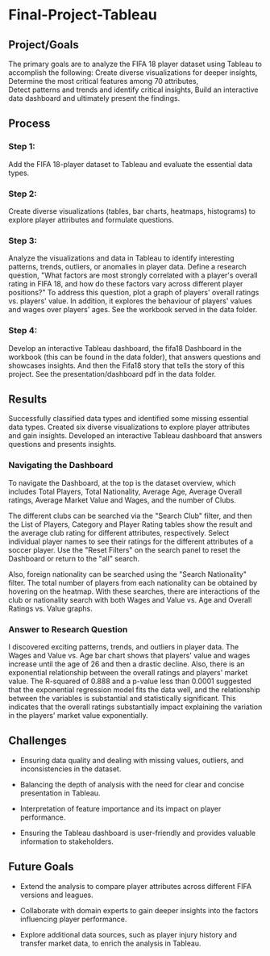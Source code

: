 # Final-Project-Tableau
## Project/Goals
The primary goals are to analyze the FIFA 18 player dataset using Tableau to accomplish the following:
Create diverse visualizations for deeper insights,
Determine the most critical features among 70 attributes,  
Detect patterns and trends and identify critical insights,
Build an interactive data dashboard and ultimately present the findings.
## Process
### Step 1: 
Add the FIFA 18-player dataset to Tableau and evaluate the essential data types.

### Step 2:
Create diverse visualizations (tables, bar charts, heatmaps, histograms) to explore player attributes and formulate questions.

### Step 3: 
Analyze the visualizations and data in Tableau to identify interesting patterns, trends, outliers, or anomalies in player data. Define a research question, "What factors are most strongly correlated with a player's overall rating in FIFA 18, and how do these factors vary across different player positions?" To address this question, plot a graph of players' overall ratings vs. players' value. In addition, it explores the behaviour of players' values and wages over players' ages. See the workbook served in the data folder.

### Step 4:
Develop an interactive Tableau dashboard, the fifa18 Dashboard in the workbook (this can be found in the data folder), that answers questions and showcases insights. And then the Fifa18 story that tells the story of this project. See the presentation/dashboard pdf in the data folder.

## Results
Successfully classified data types and identified some missing essential data types. Created six diverse visualizations to explore player attributes and gain insights. Developed an interactive Tableau dashboard that answers questions and presents insights.

### Navigating the Dashboard
To navigate the Dashboard, at the top is the dataset overview, which includes Total Players, Total Nationality, Average Age, Average Overall ratings, Average Market Value and Wages, and the number of Clubs. 

The different clubs can be searched via the "Search Club" filter, and then the List of Players, Category and Player Rating tables show the result and the average club rating for different attributes, respectively. 
Select individual player names to see their ratings for the different attributes of a soccer player.
Use the "Reset Filters" on the search panel to reset the Dashboard or return to the "all" search.

Also, foreign nationality can be searched using the "Search Nationality" filter. The total number of players from each nationality can be obtained by hovering on the heatmap. With these searches, there are interactions of the club or nationality search with both Wages and Value vs. Age and Overall Ratings vs. Value graphs. 

### Answer to Research Question
I discovered exciting patterns, trends, and outliers in player data. The Wages and Value vs. Age bar chart shows that players' value and wages increase until the age of 26 and then a drastic decline. Also, there is an exponential relationship between the overall ratings and players' market value. The R-squared of 0.888 and a p-value less than 0.0001 suggested that the exponential regression model fits the data well, and the relationship between the variables is substantial and statistically significant. This indicates that the overall ratings substantially impact explaining the variation in the players' market value exponentially.

 ## Challenges 
* Ensuring data quality and dealing with missing values, outliers, and inconsistencies in the dataset.

* Balancing the depth of analysis with the need for clear and concise presentation in Tableau.

* Interpretation of feature importance and its impact on player performance.

* Ensuring the Tableau dashboard is user-friendly and provides valuable information to stakeholders.


## Future Goals
* Extend the analysis to compare player attributes across different FIFA versions and leagues.

* Collaborate with domain experts to gain deeper insights into the factors influencing player performance.

* Explore additional data sources, such as player injury history and transfer market data, to enrich the analysis in Tableau.


